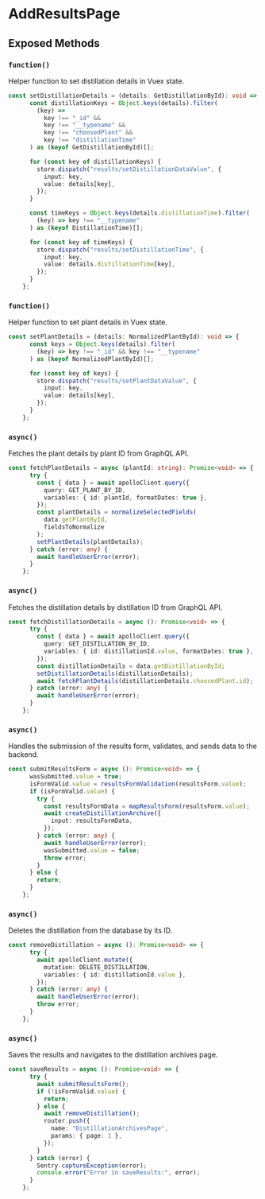 # AddResultsPage

## Exposed Methods

### `function()`
Helper function to set distillation details in Vuex state.

```ts
const setDistillationDetails = (details: GetDistillationById): void => {
      const distillationKeys = Object.keys(details).filter(
        (key) =>
          key !== "_id" &&
          key !== "__typename" &&
          key !== "choosedPlant" &&
          key !== "distillationTime"
      ) as (keyof GetDistillationById)[];

      for (const key of distillationKeys) {
        store.dispatch("results/setDistillationDataValue", {
          input: key,
          value: details[key],
        });
      }

      const timeKeys = Object.keys(details.distillationTime).filter(
        (key) => key !== "__typename"
      ) as (keyof DistillationTime)[];

      for (const key of timeKeys) {
        store.dispatch("results/setDistillationTime", {
          input: key,
          value: details.distillationTime[key],
        });
      }
    };
```

### `function()`
Helper function to set plant details in Vuex state.

```ts
const setPlantDetails = (details: NormalizedPlantById): void => {
      const keys = Object.keys(details).filter(
        (key) => key !== "_id" && key !== "__typename"
      ) as (keyof NormalizedPlantById)[];

      for (const key of keys) {
        store.dispatch("results/setPlantDataValue", {
          input: key,
          value: details[key],
        });
      }
    };
```

### `async()`
Fetches the plant details by plant ID from GraphQL API.

```ts
const fetchPlantDetails = async (plantId: string): Promise<void> => {
      try {
        const { data } = await apolloClient.query({
          query: GET_PLANT_BY_ID,
          variables: { id: plantId, formatDates: true },
        });
        const plantDetails = normalizeSelectedFields(
          data.getPlantById,
          fieldsToNormalize
        );
        setPlantDetails(plantDetails);
      } catch (error: any) {
        await handleUserError(error);
      }
    };
```

### `async()`
Fetches the distillation details by distillation ID from GraphQL API.

```ts
const fetchDistillationDetails = async (): Promise<void> => {
      try {
        const { data } = await apolloClient.query({
          query: GET_DISTILLATION_BY_ID,
          variables: { id: distillationId.value, formatDates: true },
        });
        const distillationDetails = data.getDistillationById;
        setDistillationDetails(distillationDetails);
        await fetchPlantDetails(distillationDetails.choosedPlant.id);
      } catch (error: any) {
        await handleUserError(error);
      }
    };
```

### `async()`
Handles the submission of the results form, validates, and sends data to the backend.

```ts
const submitResultsForm = async (): Promise<void> => {
      wasSubmitted.value = true;
      isFormValid.value = resultsFormValidation(resultsForm.value);
      if (isFormValid.value) {
        try {
          const resultsFormData = mapResultsForm(resultsForm.value);
          await createDistillationArchive({
            input: resultsFormData,
          });
        } catch (error: any) {
          await handleUserError(error);
          wasSubmitted.value = false;
          throw error;
        }
      } else {
        return;
      }
    };
```

### `async()`
Deletes the distillation from the database by its ID.

```ts
const removeDistillation = async (): Promise<void> => {
      try {
        await apolloClient.mutate({
          mutation: DELETE_DISTILLATION,
          variables: { id: distillationId.value },
        });
      } catch (error: any) {
        await handleUserError(error);
        throw error;
      }
    };
```

### `async()`
Saves the results and navigates to the distillation archives page.

```ts
const saveResults = async (): Promise<void> => {
      try {
        await submitResultsForm();
        if (!isFormValid.value) {
          return;
        } else {
          await removeDistillation();
          router.push({
            name: "DistillationArchivesPage",
            params: { page: 1 },
          });
        }
      } catch (error) {
        Sentry.captureException(error);
        console.error("Error in saveResults:", error);
      }
    };
```
